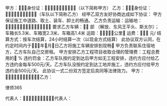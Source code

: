 
 甲方：身份证：（以下简称甲方）
 乙方：身份证：（车队以下简称乙方）
 经甲乙双方友好协商达成如下协议：
 甲方保证施工中道路、取土、装车、卸土的畅通。
 乙方负责运输：运输地： 
 要求乙方车辆： 部 （解放、东风王平头、斯太尔）；车箱长5.3米、车箱宽2.3米、车箱高1.4米
 运距：公里 运费： 元/
 结算方式：按车次结算，24小时结算一次（以现金方式结算）
 此协议双方认同，在约定时间内于年月日乙方将施工车辆安排到现畅
 甲方负责联系住宿地方，乙方车队自己交房租。
 甲方安排乙方工程项目收取合理的管理费：工程总费用的 %
 违约罚金：乙方车队按约定到达后甲方如无工程安排，违约方应付给乙方违约金每车500元/天。乙方车队没按约定到达工地并施工，违约方应付给甲方违约金500元/天。
 此协议一式二份双方签定后具同等法律效力。
 甲方：乙方：




 
律师365






 代表人：代表人： 


 

 
 
 
 
 
  


  
 

  


  


  
 
 
 
 

